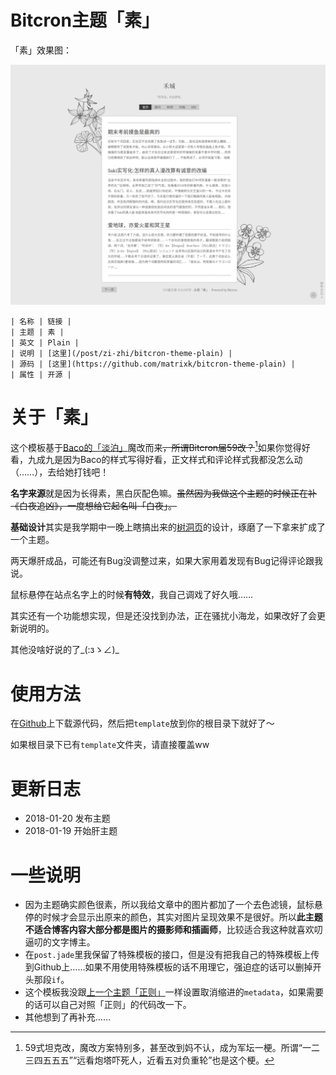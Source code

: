 # Bitcron主题「素」

「素」效果图：

![效果图](./screenshot.png)


```table
| 名称 | 链接 |
| 主题 | 素 |
| 英文 | Plain |
| 说明 | [这里](/post/zi-zhi/bitcron-theme-plain) |
| 源码 | [这里](https://github.com/matrixk/bitcron-theme-plain) |
| 属性 | 开源 |
```

# 关于「素」

这个模板基于[Baco的「淡泊」](https://blog.shuiba.co/bitcron-theme-light)魔改而来~~，所谓Bitcron届59改？~~[^59改]如果你觉得好看，九成九是因为Baco的样式写得好看，正文样式和评论样式我都没怎么动（……），去给她打钱吧！

[^59改]: 59式坦克改，魔改方案特别多，甚至改到妈不认，成为军坛一梗。所谓“一二三四五五五”“远看炮塔吓死人，近看五对负重轮”也是这个梗。

**名字来源**就是因为长得素，黑白灰配色嘛。~~虽然因为我做这个主题的时候正在补《白夜追凶》，一度想给它起名叫「白夜」。~~

**基础设计**其实是我学期中一晚上瞎搞出来的[树洞页](/post/meme)的设计，琢磨了一下拿来扩成了一个主题。

两天爆肝成品，可能还有Bug没调整过来，如果大家用着发现有Bug记得评论跟我说。

鼠标悬停在站点名字上的时候**有特效**，我自己调戏了好久哦……

其实还有一个功能想实现，但是还没找到办法，正在骚扰小海龙，如果改好了会更新说明的。

其他没啥好说的了\_(:зゝ∠)\_

# 使用方法

在[Github](https://github.com/matrixk/bitcron-theme-plain)上下载源代码，然后把`template`放到你的根目录下就好了～

如果根目录下已有`template`文件夹，请直接覆盖ww

# 更新日志

- 2018-01-20 发布主题
- 2018-01-19 开始肝主题

# 一些说明

- 因为主题确实颜色很素，所以我给文章中的图片都加了一个去色滤镜，鼠标悬停的时候才会显示出原来的颜色，其实对图片呈现效果不是很好。所以**此主题不适合博客内容大部分都是图片的摄影师和插画师**，比较适合我这种就喜欢叨逼叨的文字博主。
- 在`post.jade`里我保留了特殊模板的接口，但是没有把我自己的特殊模板上传到Github上……如果不用使用特殊模板的话不用理它，强迫症的话可以删掉开头那段`if`。
- 这个模板我没跟[上一个主题「正则」](/post/zi-zhi/bitcron-theme-canonical)一样设置取消缩进的`metadata`，如果需要的话可以自己对照「正则」的代码改一下。
- 其他想到了再补充……
